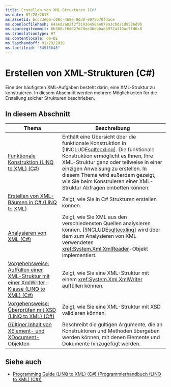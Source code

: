 ```yaml
---
title: Erstellen von XML-Strukturen (C#)
ms.date: 07/20/2015
ms.assetid: bccc3e0a-c08c-468e-9d30-e075670fdace
ms.openlocfilehash: 64aed2a02f2f31036458ae878a3cbd21d9526d9b
ms.sourcegitcommit: 6b308cf6d627d78ee36dbbae8972a310ac7fd6c8
ms.translationtype: HT
ms.contentlocale: de-DE
ms.lasthandoff: 01/23/2019
ms.locfileid: "54515848"
---
```

# <a name="creating-xml-trees-c"></a>Erstellen von XML-Strukturen (C#)
Eine der häufigsten XML-Aufgaben besteht darin, eine XML-Struktur zu konstruieren. In diesem Abschnitt werden mehrere Möglichkeiten für die Erstellung solcher Strukturen beschrieben.  
  
## <a name="in-this-section"></a>In diesem Abschnitt  
  
|Thema|Beschreibung|  
|-----------|-----------------|  
|[Funktionale Konstruktion (LINQ to XML) (C#)](../../../../csharp/programming-guide/concepts/linq/functional-construction-linq-to-xml.md)|Enthält eine Übersicht über die funktionale Konstruktion in [!INCLUDE[sqltecxlinq](~/includes/sqltecxlinq-md.md)]. Die funktionale Konstruktion ermöglicht es Ihnen, Ihre XML-Struktur ganz oder teilweise in einer einzigen Anweisung zu erstellen. In diesem Thema wird außerdem gezeigt, wie Sie beim Konstruieren einer XML-Struktur Abfragen einbetten können.|  
|[Erstellen von XML-Bäumen in C# (LINQ to XML)](../../../../csharp/programming-guide/concepts/linq/creating-xml-trees-linq-to-xml-2.md)|Zeigt, wie Sie in C# Strukturen erstellen können.|  
|[Analysieren von XML (C#)](../../../../csharp/programming-guide/concepts/linq/parsing-xml.md)|Zeigt, wie Sie XML aus den verschiedensten Quellen analysieren können. [!INCLUDE[sqltecxlinq](~/includes/sqltecxlinq-md.md)] wird über dem zum Analysieren von XML verwendeten <xref:System.Xml.XmlReader>-Objekt implementiert.|  
|[Vorgehensweise: Auffüllen einer XML-Struktur mit einer XmlWriter-Klasse (LINQ to XML) (C#)](../../../../csharp/programming-guide/concepts/linq/how-to-populate-an-xml-tree-with-an-xmlwriter-linq-to-xml.md)|Zeigt, wie Sie eine XML-Struktur mit einem <xref:System.Xml.XmlWriter> auffüllen können.|  
|[Vorgehensweise: Überprüfen mit XSD (LINQ to XML) (C#)](../../../../csharp/programming-guide/concepts/linq/how-to-validate-using-xsd-linq-to-xml.md)|Zeigt, wie Sie eine XML-Struktur mit XSD validieren können.|  
|[Gültiger Inhalt von XElement- und XDocument-Objekten](../../../../csharp/programming-guide/concepts/linq/valid-content-of-xelement-and-xdocument-objects3.md)|Beschreibt die gültigen Argumente, die an Konstruktoren und Methoden übergeben werden können, mit denen Elemente und Dokumente hinzugefügt werden.|  
  
## <a name="see-also"></a>Siehe auch

- [Programming Guide (LINQ to XML) (C#) (Programmierhandbuch (LINQ to XML) (C#))](../../../../csharp/programming-guide/concepts/linq/programming-guide-linq-to-xml.md)

